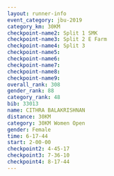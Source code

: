 ```yaml
---
layout: runner-info 
event_category: jbu-2019 
category_km: 30KM 
checkpoint-name2: Split 1 SMK 
checkpoint-name3: Split 2 E Farm 
checkpoint-name4: Split 3 
checkpoint-name5: 
checkpoint-name6: 
checkpoint-name7: 
checkpoint-name8: 
checkpoint-name9: 
overall_rank: 308
gender_rank: 88
category_rank: 48
bib: 33013
name: CITHRA BALAKRISHNAN
distance: 30KM
category: 30KM Women Open
gender: Female
time: 6-17-44
start: 2-00-00
checkpoint2: 4-45-17
checkpoint3: 7-36-10
checkpoint4: 8-17-44
---
```


